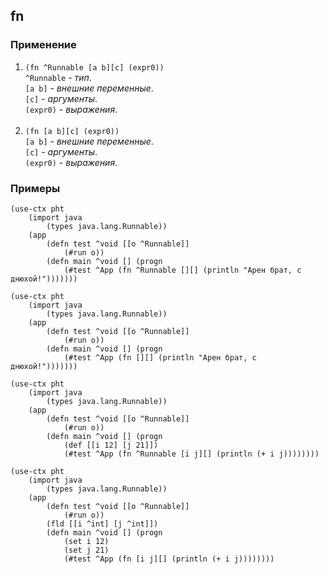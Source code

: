 ## fn

### Применение

1. `(fn ^Runnable [a b][c] (expr0))`<br>
`^Runnable` - _тип_.<br>
`[a b]` - _внешние переменные_.<br>
`[c]` - _аргументы_.<br>
`(expr0)` - _выражения_.<br><br>
2. `(fn [a b][c] (expr0))`<br>
`[a b]` - _внешние переменные_.<br>
`[c]` - _аргументы_.<br>
`(expr0)` - _выражения_.

### Примеры

```pihta
(use-ctx pht
    (import java
        (types java.lang.Runnable))
    (app
        (defn test ^void [[o ^Runnable]]
            (#run o))
        (defn main ^void [] (progn
            (#test ^App (fn ^Runnable [][] (println "Арен брат, с днюхой!")))))))
```

```pihta
(use-ctx pht
    (import java
        (types java.lang.Runnable))
    (app
        (defn test ^void [[o ^Runnable]]
            (#run o))
        (defn main ^void [] (progn
            (#test ^App (fn [][] (println "Арен брат, с днюхой!")))))))
```

```pihta
(use-ctx pht
    (import java
        (types java.lang.Runnable))
    (app
        (defn test ^void [[o ^Runnable]]
            (#run o))
        (defn main ^void [] (progn
            (def [[i 12] [j 21]])
            (#test ^App (fn ^Runnable [i j][] (println (+ i j))))))))
```

```pihta
(use-ctx pht
    (import java
        (types java.lang.Runnable))
    (app
        (defn test ^void [[o ^Runnable]]
            (#run o))
        (fld [[i ^int] [j ^int]])
        (defn main ^void [] (progn
            (set i 12)
            (set j 21)
            (#test ^App (fn [i j][] (println (+ i j))))))))
```